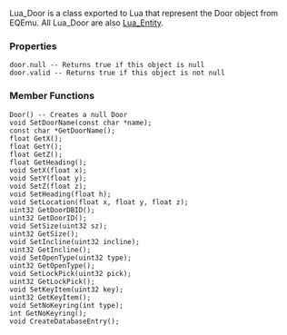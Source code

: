 Lua_Door is a class exported to Lua that represent the Door object from EQEmu. All Lua_Door are also [Lua_Entity](Lua-Entity).

### Properties
```
door.null -- Returns true if this object is null
door.valid -- Returns true if this object is not null
```

### Member Functions
```
Door() -- Creates a null Door
void SetDoorName(const char *name);
const char *GetDoorName();
float GetX();
float GetY();
float GetZ();
float GetHeading();
void SetX(float x);
void SetY(float y);
void SetZ(float z);
void SetHeading(float h);
void SetLocation(float x, float y, float z);
uint32 GetDoorDBID();
uint32 GetDoorID();
void SetSize(uint32 sz);
uint32 GetSize();
void SetIncline(uint32 incline);
uint32 GetIncline();
void SetOpenType(uint32 type);
uint32 GetOpenType();
void SetLockPick(uint32 pick);
uint32 GetLockPick();
void SetKeyItem(uint32 key);
uint32 GetKeyItem();
void SetNoKeyring(int type);
int GetNoKeyring();
void CreateDatabaseEntry();
```